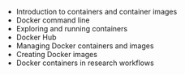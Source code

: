 - Introduction to containers and container images
- Docker command line
- Exploring and running containers
- Docker Hub
- Managing Docker containers and images
- Creating Docker images
- Docker containers in research workflows
